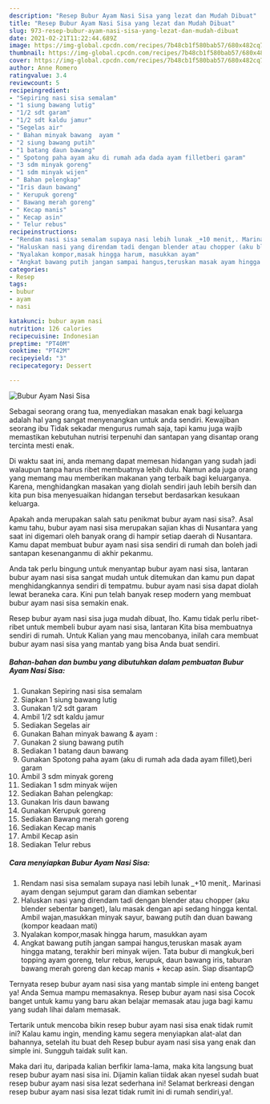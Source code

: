 ```yaml
---
description: "Resep Bubur Ayam Nasi Sisa yang lezat dan Mudah Dibuat"
title: "Resep Bubur Ayam Nasi Sisa yang lezat dan Mudah Dibuat"
slug: 973-resep-bubur-ayam-nasi-sisa-yang-lezat-dan-mudah-dibuat
date: 2021-02-21T11:22:44.689Z
image: https://img-global.cpcdn.com/recipes/7b48cb1f580bab57/680x482cq70/bubur-ayam-nasi-sisa-foto-resep-utama.jpg
thumbnail: https://img-global.cpcdn.com/recipes/7b48cb1f580bab57/680x482cq70/bubur-ayam-nasi-sisa-foto-resep-utama.jpg
cover: https://img-global.cpcdn.com/recipes/7b48cb1f580bab57/680x482cq70/bubur-ayam-nasi-sisa-foto-resep-utama.jpg
author: Anne Romero
ratingvalue: 3.4
reviewcount: 5
recipeingredient:
- "Sepiring nasi sisa semalam"
- "1 siung bawang lutig"
- "1/2 sdt garam"
- "1/2 sdt kaldu jamur"
- "Segelas air"
- " Bahan minyak bawang  ayam "
- "2 siung bawang putih"
- "1 batang daun bawang"
- " Spotong paha ayam aku di rumah ada dada ayam filletberi garam"
- "3 sdm minyak goreng"
- "1 sdm minyak wijen"
- " Bahan pelengkap"
- "Iris daun bawang"
- " Kerupuk goreng"
- " Bawang merah goreng"
- " Kecap manis"
- " Kecap asin"
- " Telur rebus"
recipeinstructions:
- "Rendam nasi sisa semalam supaya nasi lebih lunak _+10 menit,. Marinasi ayam dengan sejumput garam dan diamkan sebentar"
- "Haluskan nasi yang direndam tadi dengan blender atau chopper (aku blender sebentar banget), lalu masak dengan api sedang hingga kental. Ambil wajan,masukkan minyak sayur, bawang putih dan duan bawang (kompor keadaan mati)"
- "Nyalakan kompor,masak hingga harum, masukkan ayam"
- "Angkat bawang putih jangan sampai hangus,teruskan masak ayam hingga matang, terakhir beri minyak wijen. Tata bubur di mangkuk,beri topping ayam goreng, telur rebus, kerupuk, daun bawang iris, taburan bawang merah goreng dan kecap manis + kecap asin. Siap disantap😊"
categories:
- Resep
tags:
- bubur
- ayam
- nasi

katakunci: bubur ayam nasi 
nutrition: 126 calories
recipecuisine: Indonesian
preptime: "PT40M"
cooktime: "PT42M"
recipeyield: "3"
recipecategory: Dessert

---
```



![Bubur Ayam Nasi Sisa](https://img-global.cpcdn.com/recipes/7b48cb1f580bab57/680x482cq70/bubur-ayam-nasi-sisa-foto-resep-utama.jpg)

Sebagai seorang orang tua, menyediakan masakan enak bagi keluarga adalah hal yang sangat menyenangkan untuk anda sendiri. Kewajiban seorang ibu Tidak sekadar mengurus rumah saja, tapi kamu juga wajib memastikan kebutuhan nutrisi terpenuhi dan santapan yang disantap orang tercinta mesti enak.

Di waktu  saat ini, anda memang dapat memesan hidangan yang sudah jadi walaupun tanpa harus ribet membuatnya lebih dulu. Namun ada juga orang yang memang mau memberikan makanan yang terbaik bagi keluarganya. Karena, menghidangkan masakan yang diolah sendiri jauh lebih bersih dan kita pun bisa menyesuaikan hidangan tersebut berdasarkan kesukaan keluarga. 



Apakah anda merupakan salah satu penikmat bubur ayam nasi sisa?. Asal kamu tahu, bubur ayam nasi sisa merupakan sajian khas di Nusantara yang saat ini digemari oleh banyak orang di hampir setiap daerah di Nusantara. Kamu dapat membuat bubur ayam nasi sisa sendiri di rumah dan boleh jadi santapan kesenanganmu di akhir pekanmu.

Anda tak perlu bingung untuk menyantap bubur ayam nasi sisa, lantaran bubur ayam nasi sisa sangat mudah untuk ditemukan dan kamu pun dapat menghidangkannya sendiri di tempatmu. bubur ayam nasi sisa dapat diolah lewat beraneka cara. Kini pun telah banyak resep modern yang membuat bubur ayam nasi sisa semakin enak.

Resep bubur ayam nasi sisa juga mudah dibuat, lho. Kamu tidak perlu ribet-ribet untuk membeli bubur ayam nasi sisa, lantaran Kita bisa membuatnya sendiri di rumah. Untuk Kalian yang mau mencobanya, inilah cara membuat bubur ayam nasi sisa yang mantab yang bisa Anda buat sendiri.

<!--inarticleads1-->

##### Bahan-bahan dan bumbu yang dibutuhkan dalam pembuatan Bubur Ayam Nasi Sisa:

1. Gunakan Sepiring nasi sisa semalam
1. Siapkan 1 siung bawang lutig
1. Gunakan 1/2 sdt garam
1. Ambil 1/2 sdt kaldu jamur
1. Sediakan Segelas air
1. Gunakan  Bahan minyak bawang &amp; ayam :
1. Gunakan 2 siung bawang putih
1. Sediakan 1 batang daun bawang
1. Gunakan  Spotong paha ayam (aku di rumah ada dada ayam fillet),beri garam
1. Ambil 3 sdm minyak goreng
1. Sediakan 1 sdm minyak wijen
1. Sediakan  Bahan pelengkap:
1. Gunakan Iris daun bawang
1. Gunakan  Kerupuk goreng
1. Sediakan  Bawang merah goreng
1. Sediakan  Kecap manis
1. Ambil  Kecap asin
1. Sediakan  Telur rebus




<!--inarticleads2-->

##### Cara menyiapkan Bubur Ayam Nasi Sisa:

1. Rendam nasi sisa semalam supaya nasi lebih lunak _+10 menit,. Marinasi ayam dengan sejumput garam dan diamkan sebentar
1. Haluskan nasi yang direndam tadi dengan blender atau chopper (aku blender sebentar banget), lalu masak dengan api sedang hingga kental. Ambil wajan,masukkan minyak sayur, bawang putih dan duan bawang (kompor keadaan mati)
1. Nyalakan kompor,masak hingga harum, masukkan ayam
1. Angkat bawang putih jangan sampai hangus,teruskan masak ayam hingga matang, terakhir beri minyak wijen. Tata bubur di mangkuk,beri topping ayam goreng, telur rebus, kerupuk, daun bawang iris, taburan bawang merah goreng dan kecap manis + kecap asin. Siap disantap😊




Ternyata resep bubur ayam nasi sisa yang mantab simple ini enteng banget ya! Anda Semua mampu memasaknya. Resep bubur ayam nasi sisa Cocok banget untuk kamu yang baru akan belajar memasak atau juga bagi kamu yang sudah lihai dalam memasak.

Tertarik untuk mencoba bikin resep bubur ayam nasi sisa enak tidak rumit ini? Kalau kamu ingin, mending kamu segera menyiapkan alat-alat dan bahannya, setelah itu buat deh Resep bubur ayam nasi sisa yang enak dan simple ini. Sungguh taidak sulit kan. 

Maka dari itu, daripada kalian berfikir lama-lama, maka kita langsung buat resep bubur ayam nasi sisa ini. Dijamin kalian tiidak akan nyesel sudah buat resep bubur ayam nasi sisa lezat sederhana ini! Selamat berkreasi dengan resep bubur ayam nasi sisa lezat tidak rumit ini di rumah sendiri,ya!.

